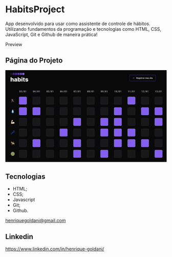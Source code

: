 # HabitsProject
App desenvolvido para usar como assistente de controle  de hábitos.
Utilizando fundamentos da programação e tecnologias como HTML, CSS, JavaScript, Git e Github de maneira prática!

Preview
## Página do Projeto
![preview](https://github.com/henriquegoldani/HabitsProject/blob/main/assets/preview.png)


## Tecnologias

- HTML;
- CSS;
- Javascript
- Git;
- Github.

henriquegoldani@gmail.com

## Linkedin 

https://www.linkedin.com/in/henrique-goldani/